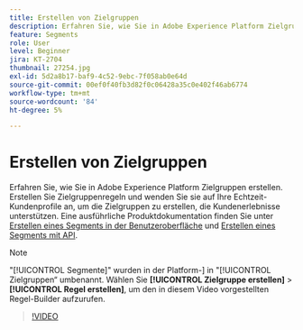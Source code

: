 ```yaml
---
title: Erstellen von Zielgruppen
description: Erfahren Sie, wie Sie in Adobe Experience Platform Zielgruppen erstellen.
feature: Segments
role: User
level: Beginner
jira: KT-2704
thumbnail: 27254.jpg
exl-id: 5d2a8b17-baf9-4c52-9ebc-7f058ab0e64d
source-git-commit: 00ef0f40fb3d82f0c06428a35c0e402f46ab6774
workflow-type: tm+mt
source-wordcount: '84'
ht-degree: 5%

---
```


# Erstellen von Zielgruppen

Erfahren Sie, wie Sie in Adobe Experience Platform Zielgruppen erstellen. Erstellen Sie Zielgruppenregeln und wenden Sie sie auf Ihre Echtzeit-Kundenprofile an, um die Zielgruppen zu erstellen, die Kundenerlebnisse unterstützen. Eine ausführliche Produktdokumentation finden Sie unter [Erstellen eines Segments in der Benutzeroberfläche](https://experienceleague.adobe.com/docs/experience-platform/segmentation/ui/overview.html?lang=de) und [Erstellen eines Segments mit API](https://experienceleague.adobe.com/docs/experience-platform/segmentation/tutorials/create-a-segment.html).

>[!NOTE]
>
> &quot;[!UICONTROL Segmente]&quot; wurden in der Platform-] in &quot;[!UICONTROL Zielgruppen“ umbenannt. Wählen Sie **[!UICONTROL Zielgruppe erstellen]** > **[!UICONTROL Regel erstellen]**, um den in diesem Video vorgestellten Regel-Builder aufzurufen.

>[!VIDEO](https://video.tv.adobe.com/v/27254?learn=on)

